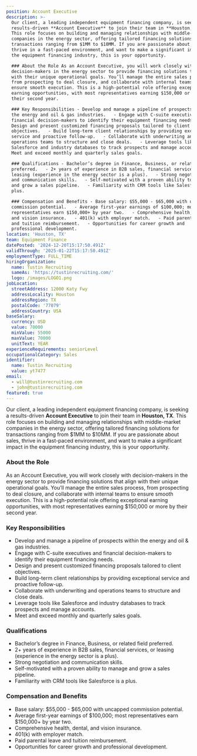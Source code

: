 ```yaml
---
position: Account Executive
description: >-
  Our client, a leading independent equipment financing company, is seeking a
  results-driven **Account Executive** to join their team in **Houston, TX**.
  This role focuses on building and managing relationships with middle-market
  companies in the energy sector, offering tailored financing solutions for
  transactions ranging from $1MM to $10MM. If you are passionate about sales,
  thrive in a fast-paced environment, and want to make a significant impact in
  the equipment financing industry, this is your opportunity.  

  ### About the Role As an Account Executive, you will work closely with
  decision-makers in the energy sector to provide financing solutions that align
  with their unique operational goals. You’ll manage the entire sales process,
  from prospecting to deal closure, and collaborate with internal teams to
  ensure smooth execution. This is a high-potential role offering exceptional
  earning opportunities, with most representatives earning $150,000 or more by
  their second year.  

  ### Key Responsibilities - Develop and manage a pipeline of prospects within
  the energy and oil & gas industries.   - Engage with C-suite executives and
  financial decision-makers to identify their equipment financing needs.   -
  Design and present customized financing proposals tailored to client
  objectives.   - Build long-term client relationships by providing exceptional
  service and proactive follow-up.   - Collaborate with underwriting and
  operations teams to structure and close deals.   - Leverage tools like
  Salesforce and industry databases to track prospects and manage accounts.   -
  Meet and exceed monthly and quarterly sales goals.  

  ### Qualifications - Bachelor’s degree in Finance, Business, or related field
  preferred.   - 2+ years of experience in B2B sales, financial services, or
  leasing (experience in the energy sector is a plus).   - Strong negotiation
  and communication skills.   - Self-motivated with a proven ability to manage
  and grow a sales pipeline.   - Familiarity with CRM tools like Salesforce is a
  plus.  

  ### Compensation and Benefits - Base salary: $55,000 - $65,000 with uncapped
  commission potential.   - Average first-year earnings of $100,000; most
  representatives earn $150,000+ by year two.   - Comprehensive health, dental,
  and vision insurance.   - 401(k) with employer match.   - Paid parental leave
  and tuition reimbursement.   - Opportunities for career growth and
  professional development.
location: 'Houston, TX'
team: Equipment Finance
datePosted: '2024-12-20T15:17:50.491Z'
validThrough: '2025-01-22T15:17:50.491Z'
employmentType: FULL_TIME
hiringOrganization:
  name: Tustin Recruiting
  sameAs: 'https://tustinrecruiting.com/'
  logo: /images/LOGO1.png
jobLocation:
  streetAddress: 12000 Katy Fwy
  addressLocality: Houston
  addressRegion: TX
  postalCode: '77079'
  addressCountry: USA
baseSalary:
  currency: USD
  value: 70000
  minValue: 55000
  maxValue: 70000
  unitText: YEAR
experienceRequirements: seniorLevel
occupationalCategory: Sales
identifier:
  name: Tustin Recruiting
  value: yt7477
email:
  - will@tustinrecruiting.com
  - john@tustinrecruiting.com
featured: true
---
```


Our client, a leading independent equipment financing company, is seeking a results-driven **Account Executive** to join their team in **Houston, TX**. This role focuses on building and managing relationships with middle-market companies in the energy sector, offering tailored financing solutions for transactions ranging from $1MM to $10MM. If you are passionate about sales, thrive in a fast-paced environment, and want to make a significant impact in the equipment financing industry, this is your opportunity.  

### About the Role
As an Account Executive, you will work closely with decision-makers in the energy sector to provide financing solutions that align with their unique operational goals. You’ll manage the entire sales process, from prospecting to deal closure, and collaborate with internal teams to ensure smooth execution. This is a high-potential role offering exceptional earning opportunities, with most representatives earning $150,000 or more by their second year.  

### Key Responsibilities
- Develop and manage a pipeline of prospects within the energy and oil & gas industries.  
- Engage with C-suite executives and financial decision-makers to identify their equipment financing needs.  
- Design and present customized financing proposals tailored to client objectives.  
- Build long-term client relationships by providing exceptional service and proactive follow-up.  
- Collaborate with underwriting and operations teams to structure and close deals.  
- Leverage tools like Salesforce and industry databases to track prospects and manage accounts.  
- Meet and exceed monthly and quarterly sales goals.  

### Qualifications
- Bachelor’s degree in Finance, Business, or related field preferred.  
- 2+ years of experience in B2B sales, financial services, or leasing (experience in the energy sector is a plus).  
- Strong negotiation and communication skills.  
- Self-motivated with a proven ability to manage and grow a sales pipeline.  
- Familiarity with CRM tools like Salesforce is a plus.  

### Compensation and Benefits
- Base salary: $55,000 - $65,000 with uncapped commission potential.  
- Average first-year earnings of $100,000; most representatives earn $150,000+ by year two.  
- Comprehensive health, dental, and vision insurance.  
- 401(k) with employer match.  
- Paid parental leave and tuition reimbursement.  
- Opportunities for career growth and professional development.  
